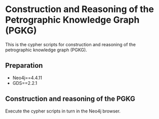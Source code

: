 # Construction and Reasoning of the Petrographic Knowledge Graph (PGKG)
This is the cypher scripts for construction and reasoning of the petrographic knowledge graph (PGKG).

## Preparation
- Neo4j==4.4.11
- GDS==2.2.1

## Construction and reasoning of the PGKG
Execute the cypher scripts in turn in the Neo4j browser. 

